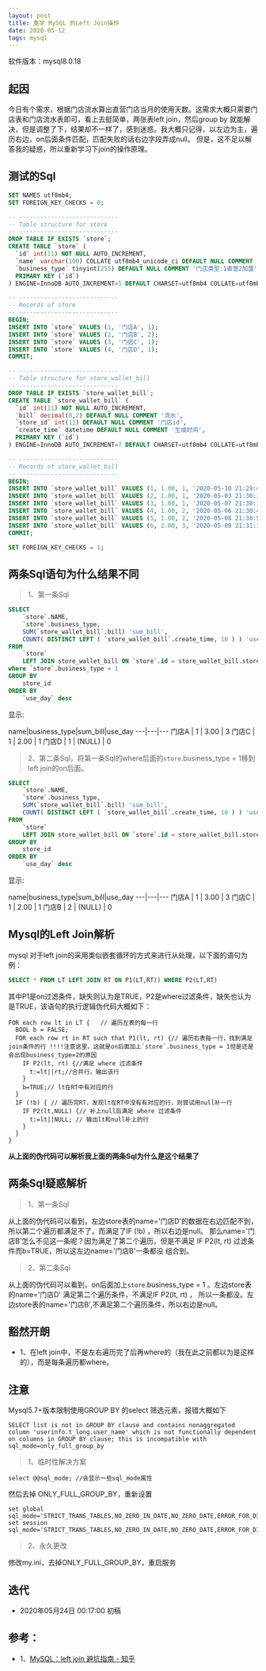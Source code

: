 ```yaml
---
layout: post
title: 重学 MySQL 的Left Join操作
date: 2020-05-12
tags: mysql
---
```

软件版本：mysql8.0.18

## 起因
今日有个需求，根据门店流水算出直营门店当月的使用天数。这需求大概只需要门店表和门店流水表即可，看上去挺简单，两张表left join，然后group by
就能解决，但是调整了下，结果却不一样了，感到迷惑。我大概只记得，以左边为主，遍历右边，on后面条件匹配，匹配失败的话右边字段弄成null。
但是，这不足以解答我的疑惑，所以重新学习下join的操作原理。

## 测试的Sql
```sql
SET NAMES utf8mb4;
SET FOREIGN_KEY_CHECKS = 0;

-- ----------------------------
-- Table structure for store
-- ----------------------------
DROP TABLE IF EXISTS `store`;
CREATE TABLE `store` (
  `id` int(11) NOT NULL AUTO_INCREMENT,
  `name` varchar(100) COLLATE utf8mb4_unicode_ci DEFAULT NULL COMMENT '门店名称',
  `business_type` tinyint(255) DEFAULT NULL COMMENT '门店类型:1直营2加盟',
  PRIMARY KEY (`id`)
) ENGINE=InnoDB AUTO_INCREMENT=5 DEFAULT CHARSET=utf8mb4 COLLATE=utf8mb4_unicode_ci;

-- ----------------------------
-- Records of store
-- ----------------------------
BEGIN;
INSERT INTO `store` VALUES (1, '门店A', 1);
INSERT INTO `store` VALUES (2, '门店B', 2);
INSERT INTO `store` VALUES (3, '门店C', 1);
INSERT INTO `store` VALUES (4, '门店D', 1);
COMMIT;

-- ----------------------------
-- Table structure for store_wallet_bill
-- ----------------------------
DROP TABLE IF EXISTS `store_wallet_bill`;
CREATE TABLE `store_wallet_bill` (
  `id` int(11) NOT NULL AUTO_INCREMENT,
  `bill` decimal(8,2) DEFAULT NULL COMMENT '流水',
  `store_id` int(11) DEFAULT NULL COMMENT '门店id',
  `create_time` datetime DEFAULT NULL COMMENT '生成时间',
  PRIMARY KEY (`id`)
) ENGINE=InnoDB AUTO_INCREMENT=7 DEFAULT CHARSET=utf8mb4 COLLATE=utf8mb4_unicode_ci;

-- ----------------------------
-- Records of store_wallet_bill
-- ----------------------------
BEGIN;
INSERT INTO `store_wallet_bill` VALUES (1, 1.00, 1, '2020-05-10 21:29:49');
INSERT INTO `store_wallet_bill` VALUES (2, 1.00, 1, '2020-05-03 21:30:11');
INSERT INTO `store_wallet_bill` VALUES (3, 1.00, 1, '2020-05-07 21:30:18');
INSERT INTO `store_wallet_bill` VALUES (4, 1.00, 2, '2020-05-06 21:30:42');
INSERT INTO `store_wallet_bill` VALUES (5, 1.00, 2, '2020-05-08 21:30:54');
INSERT INTO `store_wallet_bill` VALUES (6, 2.00, 3, '2020-05-08 21:31:10');
COMMIT;

SET FOREIGN_KEY_CHECKS = 1;
```

## 两条Sql语句为什么结果不同
> 1、第一条Sql

```sql
SELECT
	`store`.NAME,
	`store`.business_type,
	SUM(`store_wallet_bill`.bill) 'sum_bill',
	COUNT( DISTINCT LEFT ( `store_wallet_bill`.create_time, 10 ) ) 'use_day'
FROM
	`store`
	LEFT JOIN store_wallet_bill ON `store`.id = store_wallet_bill.store_id
where `store`.business_type = 1	
GROUP BY
	store_id 
ORDER BY
	`use_day` desc
```
显示:

name|business_type|sum_bill|use_day
---|---|---
门店A | 1 | 3.00 | 3
门店C | 1 | 2.00 | 1
门店D | 	1 |  (NULL)	| 0


> 2、第二条Sql，将第一条Sql的where后面的`store`.business_type = 1移到left join的on后面。

```sql
SELECT
	`store`.NAME,
	`store`.business_type,
	SUM(`store_wallet_bill`.bill) 'sum_bill',
	COUNT( DISTINCT LEFT ( `store_wallet_bill`.create_time, 10 ) ) 'use_day'
FROM
	`store`
	LEFT JOIN store_wallet_bill ON `store`.id = store_wallet_bill.store_id AND `store`.business_type = 1	
GROUP BY
	store_id 
ORDER BY
	`use_day` desc
```
显示:

name|business_type|sum_bill|use_day
---|---|---
门店A | 1 | 3.00 | 3
门店C | 1 | 2.00 | 1
门店B | 	2 | (NULL) | 0


## Mysql的Left Join解析
mysql 对于left join的采用类似嵌套循环的方式来进行从处理，以下面的语句为例：
```sql
SELECT * FROM LT LEFT JOIN RT ON P1(LT,RT)) WHERE P2(LT,RT)
```
其中P1是on过滤条件，缺失则认为是TRUE，P2是where过滤条件，缺失也认为是TRUE，该语句的执行逻辑伪代码大概如下：
```
FOR each row lt in LT {   // 遍历左表的每一行
  BOOL b = FALSE;
  FOR each row rt in RT such that P1(lt, rt) {// 遍历右表每一行，找到满足join条件的行 !!!!注意这里，这就是on后面加上`store`.business_type = 1但是还是会出现business_type=2的原因
    IF P2(lt, rt) {//满足 where 过滤条件
      t:=lt||rt;//合并行，输出该行
    }
    b=TRUE;// lt在RT中有对应的行
  }
  IF (!b) { // 遍历完RT，发现lt在RT中没有有对应的行，则尝试用null补一行  
    IF P2(lt,NULL) {// 补上null后满足 where 过滤条件
      t:=lt||NULL; // 输出lt和null补上的行
    }         
  }
}
```

**从上面的伪代码可以解析我上面的两条Sql为什么是这个结果了**

## 两条Sql疑惑解析

> 1、第一条Sql

从上面的伪代码可以看到，左边store表的name='门店D'的数据在右边匹配不到，所以第二个遍历都满足不了，而满足了IF (!b) ，所以右边是null。
那么name='门店B'怎么不见这一条呢？因为满足了第二个遍历，但是不满足 IF P2(lt, rt) 过滤条件而b=TRUE，所以这左边name='门店B'一条都没
组合到。

> 2、第二条Sql

从上面的伪代码可以看到，on后面加上`store`.business_type = 1 。左边store表的name='门店D' 满足第二个遍历条件，不满足IF P2(lt, rt) ，
所以一条都没。左边store表的name='门店B',不满足第二个遍历条件，所以右边是null。

## 豁然开朗

- 1、在left join中，不是左右遍历完了后再where的（我在此之前都以为是这样的），而是每条遍历都where。

## 注意

Mysql5.7+版本限制使用GROUP BY 的select 筛选元素，报错大概如下
```
SELECT list is not in GROUP BY clause and contains nonaggregated column 'userinfo.t_long.user_name' which is not functionally dependent on columns in GROUP BY clause; this is incompatible with sql_mode=only_full_group_by
```

> 1、临时性解决方案

```
select @@sql_mode; //会显示一些sql_mode属性
```

然后去掉 ONLY_FULL_GROUP_BY，重新设置
```
set global sql_mode='STRICT_TRANS_TABLES,NO_ZERO_IN_DATE,NO_ZERO_DATE,ERROR_FOR_DIVISION_BY_ZERO,NO_ENGINE_SUBSTITUTION';
set session sql_mode='STRICT_TRANS_TABLES,NO_ZERO_IN_DATE,NO_ZERO_DATE,ERROR_FOR_DIVISION_BY_ZERO,NO_ENGINE_SUBSTITUTION';
```

> 2、永久更改

修改my.ini，去掉ONLY_FULL_GROUP_BY，重启服务


## 迭代
* 2020年05月24日 00:17:00 初稿

## 参考：
* 1、[MySQL：left join 避坑指南 - 知乎](https://zhuanlan.zhihu.com/p/93445040)
